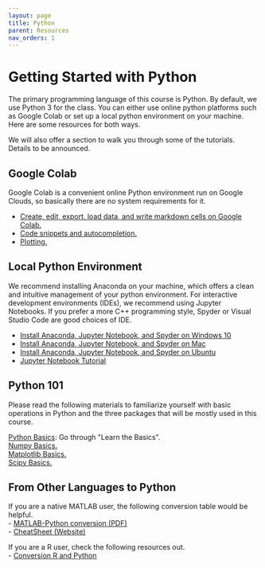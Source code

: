 ```yaml
---
layout: page
title: Python
parent: Resources
nav_orders: 1
---
```


# Getting Started with Python
The primary programming language of this course is Python. By default, we use Python 3 for the class. You can either use online python platforms such as Google Colab or set up a local python environment on your machine. Here are some resources for both ways. 

We will also offer a section to walk you through some of the tutorials. Details to be announced. 


## Google Colab

Google Colab is a convenient online Python environment run on Google Clouds, so basically there are no system requirements for it. 

- [Create, edit, export, load data, and write markdown cells on Google Colab.](https://youtu.be/6Xt6L1I5jSc)
- [Code snippets and autocompletion.](https://youtu.be/i-HnvsehuSw?t=259)
- [Plotting.](https://youtu.be/QEsVKU7p8wo)

## Local Python Environment

We recommend installing Anaconda on your machine, which offers a clean and intuitive management of your python environment. For interactive development environments (IDEs), we recommend using Jupyter Notebooks. If you prefer a more C++ programming style, Spyder or Visual Studio Code are good choices of IDE.  

- [Install Anaconda, Jupyter Notebook, and Spyder on Windows 10](https://youtu.be/FTkUcSicRIA)
- [Install Anaconda, Jupyter Notebook, and Spyder on Mac](https://youtu.be/daVgEXjv6DE)
- [Install Anaconda, Jupyter Notebook, and Spyder on Ubuntu](https://youtu.be/DY0DB_NwEu0)
- [Jupyter Notebook Tutorial](https://youtu.be/2WL-XTl2QYI)


## Python 101

Please read the following materials to familiarize yourself with basic operations in Python and the three packages that will be mostly used in this course.  

[Python Basics](https://www.learnpython.org/en/): Go through "Learn the Basics".  
[Numpy Basics.](https://cs231n.github.io/python-numpy-tutorial/#numpy)  
[Matplotlib Basics.](https://cs231n.github.io/python-numpy-tutorial/#matplotlib)  
[Scipy Basics.](https://cs231n.github.io/python-numpy-tutorial/#scipy)


## From Other Languages to Python

If you are a native MATLAB user, the following conversion table would be helpful.  
    - [MATLAB-Python conversion (PDF)](http://mathesaurus.sourceforge.net/matlab-python-xref.pdf)  
    - [CheatSheet (Website)](https://cheatsheets.quantecon.org/)

If you are a R user, check the following resources out.  
    - [Conversion R and Python](https://www.mit.edu/~amidi/teaching/data-science-tools/conversion-guide/r-python-data-manipulation/)